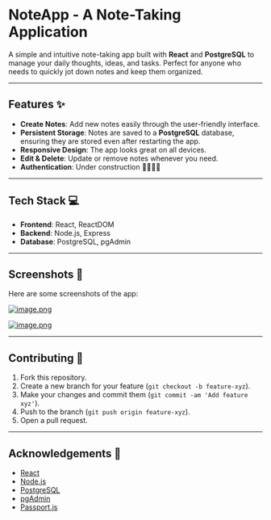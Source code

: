 # NoteApp - A Note-Taking Application

A simple and intuitive note-taking app built with **React** and **PostgreSQL** to manage your daily thoughts, ideas, and tasks. Perfect for anyone who needs to quickly jot down notes and keep them organized.

---

## Features ✨

- **Create Notes**: Add new notes easily through the user-friendly interface.
- **Persistent Storage**: Notes are saved to a **PostgreSQL** database, ensuring they are stored even after restarting the app.
- **Responsive Design**: The app looks great on all devices.
- **Edit & Delete**: Update or remove notes whenever you need.
- **Authentication**: Under construction 🚧👷🏻‍♂️

---

## Tech Stack 💻

- **Frontend**: React, ReactDOM
- **Backend**: Node.js, Express
- **Database**: PostgreSQL, pgAdmin

---

## Screenshots 📸

Here are some screenshots of the app:

[![image.png](https://i.postimg.cc/FzF3Vp17/image.png)](https://postimg.cc/sQ8MVpYr)

[![image.png](https://i.postimg.cc/J46t9mY6/image.png)](https://postimg.cc/TpbRb86g)

---

## Contributing 🤝

1. Fork this repository.
2. Create a new branch for your feature (`git checkout -b feature-xyz`).
3. Make your changes and commit them (`git commit -am 'Add feature xyz'`).
4. Push to the branch (`git push origin feature-xyz`).
5. Open a pull request.

---

## Acknowledgements 🙏

- [React](https://reactjs.org/)
- [Node.js](https://nodejs.org/)
- [PostgreSQL](https://www.postgresql.org/)
- [pgAdmin](https://www.pgadmin.org/)
- [Passport.js](https://www.passportjs.org/)
